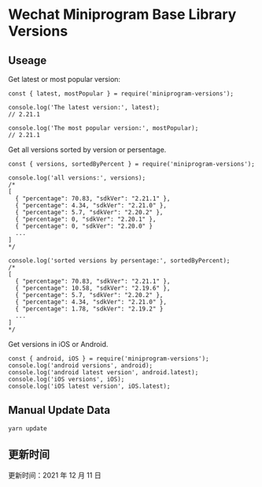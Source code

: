 
# Wechat Miniprogram Base Library Versions

## Useage

Get latest or most popular version:

```;
const { latest, mostPopular } = require('miniprogram-versions');

console.log('The latest version:', latest);
// 2.21.1

console.log('The most popular version:', mostPopular);
// 2.21.1

```

Get all versions sorted by version or persentage.

```
const { versions, sortedByPercent } = require('miniprogram-versions');

console.log('all versions:', versions);
/*
[
  { "percentage": 70.83, "sdkVer": "2.21.1" },
  { "percentage": 4.34, "sdkVer": "2.21.0" },
  { "percentage": 5.7, "sdkVer": "2.20.2" },
  { "percentage": 0, "sdkVer": "2.20.1" },
  { "percentage": 0, "sdkVer": "2.20.0" }
  ...
]
*/

console.log('sorted versions by persentage:', sortedByPercent);
/*
[
  { "percentage": 70.83, "sdkVer": "2.21.1" },
  { "percentage": 10.58, "sdkVer": "2.19.6" },
  { "percentage": 5.7, "sdkVer": "2.20.2" },
  { "percentage": 4.34, "sdkVer": "2.21.0" },
  { "percentage": 1.78, "sdkVer": "2.19.2" }
  ...
]
*/
```

Get versions in iOS or Android.

```
const { android, iOS } = require('miniprogram-versions');
console.log('android versions', android);
console.log('android latest version', android.latest);
console.log('iOS versions', iOS);
console.log('iOS latest version', iOS.latest);
```

## Manual Update Data

```
yarn update
```

## 更新时间

更新时间：2021 年 12 月 11 日
